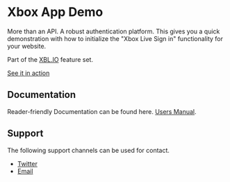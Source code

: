 # Xbox App Demo
More than an API. A robust authentication platform. This gives you a quick demonstration with how to initialize the "Xbox Live Sign in" functionality for your website.

Part of the [XBL.IO](https://xbl.io) feature set.

[See it in action](https://regimbal.me/xblio/index.php)

## Documentation
Reader-friendly Documentation can be found here. [Users Manual](https://xbl.io/xboxapp).

## Support
The following support channels can be used for contact.

- [Twitter](https://twitter.com/OpenXBL)
- [Email](mailto:help@xbl.io)

